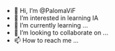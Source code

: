 - 👋 Hi, I’m @PalomaViF
- 👀 I’m interested in learning IA
- 🌱 I’m currently learning ...
- 💞️ I’m looking to collaborate on ...
- 📫 How to reach me ...

<!---
PalomaViF/PalomaViF is a ✨ special ✨ repository because its `README.md` (this file) appears on your GitHub profile.
You can click the Preview link to take a look at your changes.
--->
